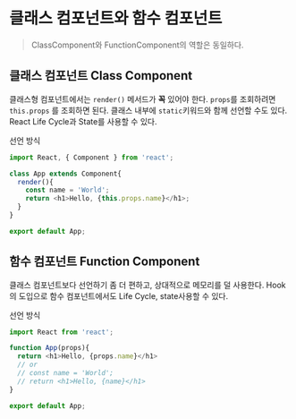 # 클래스 컴포넌트와 함수 컴포넌트
> ClassComponent와 FunctionComponent의 역할은 동일하다.

## 클래스 컴포넌트 Class Component
클래스형 컴포넌트에서는 `render()` 메서드가 **꼭** 있어야 한다.
`props`를 조회하려면 `this.props` 를 조회하면 된다.
클래스 내부에 `static`키워드와 함께 선언할 수도 있다.
React Life Cycle과 State를 사용할 수 있다.

선언 방식
```javascript
import React, { Component } from 'react';

class App extends Component{
  render(){
    const name = 'World';
    return <h1>Hello, {this.props.name}</h1>;
  }
}

export default App;
```

## 함수 컴포넌트 Function Component
클래스 컴포넌트보다 선언하기 좀 더 편하고, 상대적으로 메모리를 덜 사용한다.
Hook의 도입으로 함수 컴포넌트에서도 Life Cycle, state사용할 수 있다.

선언 방식
```javascript
import React from 'react';

function App(props){
  return <h1>Hello, {props.name}</h1>
  // or 
  // const name = 'World';
  // return <h1>Hello, {name}</h1>
}

export default App;
```
